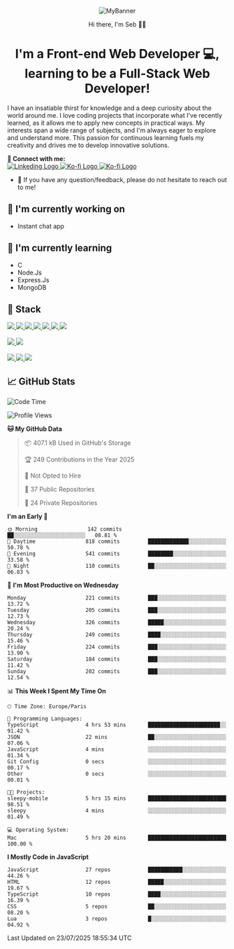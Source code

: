 <p align="center">
  <img src="https://github.com/user-attachments/assets/3561bf35-8764-416c-9f1d-4992739dcc20" alt="MyBanner">
</p>
<p align="center">
  Hi there, I'm Seb 👋🏻
</p>
<h1 align="center">I'm a Front-end Web Developer 💻, learning to be a Full-Stack Web Developer!</h1>
<p>
I have an insatiable thirst for knowledge and a deep curiosity about the world around me. I love coding projects that incorporate what I've recently learned, as it allows me to apply new concepts in practical ways. My interests span a wide range of subjects, and I'm always eager to explore and understand more. This passion for continuous learning fuels my creativity and drives me to develop innovative solutions.
</p>


**🤝 Connect with me:**
<br>
<a href="https://www.linkedin.com/in/sebastien-morazzani/">
<img src="https://img.shields.io/badge/LinkedIn-0077B5?style=for-the-badge&logo=linkedin&logoColor=white" alt="Linkeding Logo">
</a>
<a href="https://ko-fi.com/sebmzi" target="_blank">
<img src="https://img.shields.io/badge/Ko--fi-F16061?style=for-the-badge&logo=ko-fi&logoColor=white" alt="Ko-fi Logo">
</a>
<a href="https://buymeacoffee.com/sebmzi" target="_blank">
<img src="https://img.shields.io/badge/Buy_Me_A_Coffee-FFDD00?style=for-the-badge&logo=buy-me-a-coffee&logoColor=black" alt="Ko-fi Logo">
</a>

- 💬 If you have any question/feedback, please do not hesitate to reach out to me!


## 🔭 I'm currently working on
- Instant chat app

## 🌱 I'm currently learning
- C
- Node.Js
- Express.Js
- MongoDB

## 💼 Stack
<a href="#">
  <img src="https://img.shields.io/badge/javascript-%23323330.svg?style=for-the-badge&logo=javascript&logoColor=%23F7DF1E"/>
</a>
<a href="#">
  <img src="https://img.shields.io/badge/react-%2320232a.svg?style=for-the-badge&logo=react&logoColor=%2361DAFB"/>
</a>
<a href="#">
  <img src="https://img.shields.io/badge/html5-%23E34F26.svg?style=for-the-badge&logo=html5&logoColor=white"/>
</a>
<a href="#">
  <img src="https://img.shields.io/badge/Next-black?style=for-the-badge&logo=next.js&logoColor=white"/>
</a>
<a href="#">
  <img src="https://img.shields.io/badge/node.js-6DA55F?style=for-the-badge&logo=node.js&logoColor=white"/>
</a>
<a href="#">
  <img src="https://img.shields.io/badge/express.js-%23404d59.svg?style=for-the-badge&logo=express&logoColor=%2361DAFB"/>
</a>
<a href="#">
  <img src="https://img.shields.io/badge/MongoDB-%234ea94b.svg?style=for-the-badge&logo=mongodb&logoColor=white"/>
</a>
<br><br>
<a href="#">
  <img src="https://img.shields.io/badge/tailwindcss-%2338B2AC.svg?style=for-the-badge&logo=tailwind-css&logoColor=white"/>
</a>
<a href="#">
  <img src="https://img.shields.io/badge/css3-%231572B6.svg?style=for-the-badge&logo=css3&logoColor=white"/>
</a>
<br><br>
<a href="#">
  <img src="https://img.shields.io/badge/figma-%23F24E1E.svg?style=for-the-badge&logo=figma&logoColor=white"/>
</a>
<a href="#">
  <img src="https://img.shields.io/badge/github-%23121011.svg?style=for-the-badge&logo=github&logoColor=white"/>
</a>
<a href="#">
  <img src="https://img.shields.io/badge/git-%23F05033.svg?style=for-the-badge&logo=git&logoColor=white"/>
</a>

## 📈 GitHub Stats

<!--START_SECTION:waka-->
![Code Time](http://img.shields.io/badge/Code%20Time-30%20hrs%2040%20mins-blue)

![Profile Views](http://img.shields.io/badge/Profile%20Views-0-blue)

**🐱 My GitHub Data** 

> 📦 407.1 kB Used in GitHub's Storage 
 > 
> 🏆 249 Contributions in the Year 2025
 > 
> 🚫 Not Opted to Hire
 > 
> 📜 37 Public Repositories 
 > 
> 🔑 24 Private Repositories 
 > 
**I'm an Early 🐤** 

```text
🌞 Morning                142 commits         ██░░░░░░░░░░░░░░░░░░░░░░░   08.81 % 
🌆 Daytime                818 commits         █████████████░░░░░░░░░░░░   50.78 % 
🌃 Evening                541 commits         ████████░░░░░░░░░░░░░░░░░   33.58 % 
🌙 Night                  110 commits         ██░░░░░░░░░░░░░░░░░░░░░░░   06.83 % 
```
📅 **I'm Most Productive on Wednesday** 

```text
Monday                   221 commits         ███░░░░░░░░░░░░░░░░░░░░░░   13.72 % 
Tuesday                  205 commits         ███░░░░░░░░░░░░░░░░░░░░░░   12.73 % 
Wednesday                326 commits         █████░░░░░░░░░░░░░░░░░░░░   20.24 % 
Thursday                 249 commits         ████░░░░░░░░░░░░░░░░░░░░░   15.46 % 
Friday                   224 commits         ███░░░░░░░░░░░░░░░░░░░░░░   13.90 % 
Saturday                 184 commits         ███░░░░░░░░░░░░░░░░░░░░░░   11.42 % 
Sunday                   202 commits         ███░░░░░░░░░░░░░░░░░░░░░░   12.54 % 
```


📊 **This Week I Spent My Time On** 

```text
🕑︎ Time Zone: Europe/Paris

💬 Programming Languages: 
TypeScript               4 hrs 53 mins       ███████████████████████░░   91.42 % 
JSON                     22 mins             ██░░░░░░░░░░░░░░░░░░░░░░░   07.06 % 
JavaScript               4 mins              ░░░░░░░░░░░░░░░░░░░░░░░░░   01.34 % 
Git Config               0 secs              ░░░░░░░░░░░░░░░░░░░░░░░░░   00.17 % 
Other                    0 secs              ░░░░░░░░░░░░░░░░░░░░░░░░░   00.01 % 

🐱‍💻 Projects: 
sleepy-mobile            5 hrs 15 mins       █████████████████████████   98.51 % 
sleepy                   4 mins              ░░░░░░░░░░░░░░░░░░░░░░░░░   01.49 % 

💻 Operating System: 
Mac                      5 hrs 20 mins       █████████████████████████   100.00 % 
```

**I Mostly Code in JavaScript** 

```text
JavaScript               27 repos            ███████████░░░░░░░░░░░░░░   44.26 % 
HTML                     12 repos            █████░░░░░░░░░░░░░░░░░░░░   19.67 % 
TypeScript               10 repos            ████░░░░░░░░░░░░░░░░░░░░░   16.39 % 
CSS                      5 repos             ██░░░░░░░░░░░░░░░░░░░░░░░   08.20 % 
Lua                      3 repos             █░░░░░░░░░░░░░░░░░░░░░░░░   04.92 % 
```




 Last Updated on 23/07/2025 18:55:34 UTC
<!--END_SECTION:waka-->
